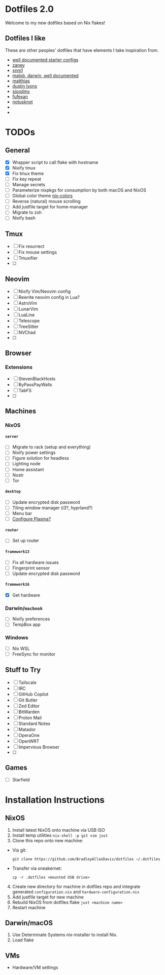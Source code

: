 # Dotfiles 2.0

Welcome to my new dotfiles based on Nix flakes!

## Dotfiles I like

These are other peoples' dotfiles that have elements I take inspiration from.

- [well documented starter configs](https://github.com/Misterio77/nix-starter-configs)
- [zaney](https://gitlab.com/Zaney/zaneyos)
- [xnm1](https://github.com/XNM1/linux-nixos-hyprland-config-dotfiles)
- [malob, darwin, well documented](https://github.com/malob/nixpkgs)
- [matthias](https://github.com/MatthiasBenaets/nixos-config)
- [dustin lyons](https://github.com/dustinlyons/nixos-config)
- [sioodmy](https://github.com/sioodmy/dotfiles)
- [fufexan](https://github.com/fufexan/dotfiles)
- [notusknot](https://github.com/notusknot/dotfiles-nix)
- []()
- []()

# TODOs

## General
- [X] Wrapper script to call flake with hostname
- [X] Nixify tmux
- [X] Fix tmux theme
- [ ] Fix key repeat
- [ ] Manage secrets
- [ ] Parameterize nixpkgs for consumption by both macOS and NixOS
- [ ] Global color theme [nix-colors](https://github.com/Misterio77/nix-colors)
- [ ] Reverse (natural) mouse scrolling
- [ ] Add justfile target for home-manager
- [ ] Migrate to zsh
- [ ] Nixify bash

## Tmux
- [ ] Fix resurrect
- [ ] Fix mouse settings
- [ ] Tmuxifier
- [ ]

## Neovim
- [ ] Nixify Vim/Neovim config
- [ ] Rewrite neovim config in Lua?
- [ ] AstroVim
- [ ] LunarVim
- [ ] LuaLine
- [ ] Telescope
- [ ] TreeSitter
- [ ] NVChad
- [ ]

## Browser

### Extensions
- [ ] StevenBlackHosts
- [ ] ByPassPayWalls
- [ ] TabFS
- [ ]

## Machines

### NixOS

#### `server`
- [ ] Migrate to rack (setup and everything)
- [ ] Nixify power settings
- [ ] Figure solution for headless
- [ ] Lighting node
- [ ] Home assistant
- [ ] Nostr
- [ ] Tor

#### `desktop`
- [ ] Update encrypted disk password
- [ ] Tiling window manager (i3?, hyprland?)
- [ ] Menu bar
- [ ] [Configure Plasma?](https://www.youtube.com/watch?v=2r0KnIZX5HY)

#### `router`
- [ ] Set up router

#### `framework13`
- [ ] Fix all hardware issues
- [ ] Fingerprint sensor
- [ ] Update encrypted disk password

#### `framework16`
- [X] Get hardware

### Darwin/`macbook`
- [ ] Nixify preferences
- [ ] TempBox app

### Windows
- [ ] Nix WSL
- [ ] FreeSync for monitor

## Stuff to Try
- [ ] Tailscale
- [ ] IRC
- [ ] GitHub Copilot
- [ ] Git Butler
- [ ] Zed Editor
- [ ] BitWarden
- [ ] Proton Mail
- [ ] Standard Notes
- [ ] Matador
- [ ] OperaOne
- [ ] OpenWRT
- [ ] Impervious Browser
- [ ]

## Games
- [ ] Starfield


# Installation Instructions

## NixOS

1. Install latest NixOS onto machine via USB ISO
2. Install temp utilities `nix-shell -p git vim just`
3. Clone this repo onto new machine:
  - Via git:
    ```
    git clone https://github.com/BradleyAllanDavis/dotfiles ~/.dotfiles
    ```
  - Transfer via sneakernet:
    ```
    cp -r .dotfiles <mounted USB drive>
    ```
4. Create new directory for machine in dotfiles repo and integrate generated `configuration.nix` and `hardware-configuration.nix`
5. Add justfile target for new machine
6. Rebuild NixOS from dotfiles flake `just <machine name>`
7. Restart machine

## Darwin/macOS

1. Use Determinate Systems nix-installer to install Nix.
2. Load flake

## VMs

- Hardware/VM settings





























